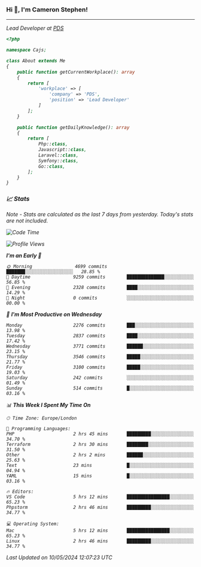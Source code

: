 ### Hi 👋, I'm Cameron Stephen!
<hr>
<p><em>Lead Developer at <a href="https://prindatasolutions.co.uk">PDS</a></p>


```php
<?php

namespace Cajs;

class About extends Me
{
    public function getCurrentWorkplace(): array
    {
        return [
            'workplace' => [
                'company' => 'PDS',
                'position' => 'Lead Developer'
            ]
        ];
    }

    public function getDailyKnowledge(): array
    {
        return [
            Php::class,
            Javascript::class,
            Laravel::class,
            Symfony::class,
            Go::class,
        ];
    }
}
```

### 📈 Stats
<p><em>Note - Stats are calculated as the last 7 days from yesterday. Today's stats are not included.</em></p>


<!--START_SECTION:waka-->
![Code Time](http://img.shields.io/badge/Code%20Time-3%2C807%20hrs%2014%20mins-blue)

![Profile Views](http://img.shields.io/badge/Profile%20Views-0-blue)

**I'm an Early 🐤** 

```text
🌞 Morning                4699 commits        ███████░░░░░░░░░░░░░░░░░░   28.85 % 
🌆 Daytime                9259 commits        ██████████████░░░░░░░░░░░   56.85 % 
🌃 Evening                2328 commits        ████░░░░░░░░░░░░░░░░░░░░░   14.29 % 
🌙 Night                  0 commits           ░░░░░░░░░░░░░░░░░░░░░░░░░   00.00 % 
```
📅 **I'm Most Productive on Wednesday** 

```text
Monday                   2276 commits        ███░░░░░░░░░░░░░░░░░░░░░░   13.98 % 
Tuesday                  2837 commits        ████░░░░░░░░░░░░░░░░░░░░░   17.42 % 
Wednesday                3771 commits        ██████░░░░░░░░░░░░░░░░░░░   23.15 % 
Thursday                 3546 commits        █████░░░░░░░░░░░░░░░░░░░░   21.77 % 
Friday                   3100 commits        █████░░░░░░░░░░░░░░░░░░░░   19.03 % 
Saturday                 242 commits         ░░░░░░░░░░░░░░░░░░░░░░░░░   01.49 % 
Sunday                   514 commits         █░░░░░░░░░░░░░░░░░░░░░░░░   03.16 % 
```


📊 **This Week I Spent My Time On** 

```text
🕑︎ Time Zone: Europe/London

💬 Programming Languages: 
PHP                      2 hrs 45 mins       █████████░░░░░░░░░░░░░░░░   34.70 % 
Terraform                2 hrs 30 mins       ████████░░░░░░░░░░░░░░░░░   31.50 % 
Other                    2 hrs 2 mins        ██████░░░░░░░░░░░░░░░░░░░   25.63 % 
Text                     23 mins             █░░░░░░░░░░░░░░░░░░░░░░░░   04.94 % 
YAML                     15 mins             █░░░░░░░░░░░░░░░░░░░░░░░░   03.16 % 

🔥 Editors: 
VS Code                  5 hrs 12 mins       ████████████████░░░░░░░░░   65.23 % 
Phpstorm                 2 hrs 46 mins       █████████░░░░░░░░░░░░░░░░   34.77 % 

💻 Operating System: 
Mac                      5 hrs 12 mins       ████████████████░░░░░░░░░   65.23 % 
Linux                    2 hrs 46 mins       █████████░░░░░░░░░░░░░░░░   34.77 % 
```


 Last Updated on 10/05/2024 12:07:23 UTC
<!--END_SECTION:waka-->
